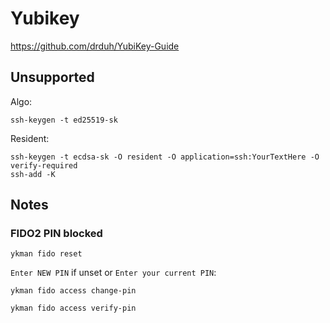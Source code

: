 # Yubikey

https://github.com/drduh/YubiKey-Guide

## Unsupported

Algo:

```
ssh-keygen -t ed25519-sk
```

Resident:

```
ssh-keygen -t ecdsa-sk -O resident -O application=ssh:YourTextHere -O verify-required
ssh-add -K
```

## Notes

### FIDO2 PIN blocked

```
ykman fido reset
```

`Enter NEW PIN` if unset or `Enter your current PIN`:

```
ykman fido access change-pin
```

```
ykman fido access verify-pin
```
